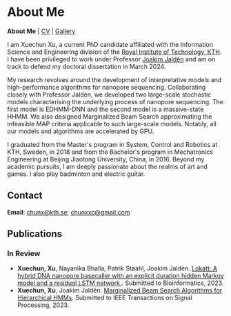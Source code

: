 # About Me

**About Me** | [CV](https://chunxxc.github.io/xuechunxu.github.io/CV.html) | [Gallery](https://chunxxc.github.io/xuechunxu.github.io/hobbies.html)

I am Xuechun Xu, a current PhD candidate affiliated with the Information Science and Engineering division of the [Royal Institute of Technology, KTH](https://www.kth.se/en). I have been privileged to work under Professor [Joakim Jaldén](https://www.kth.se/profile/jalden) and am on track to defend my doctoral dissertation in March 2024. 

My research revolves around the development of interpretative models and high-performance algorithms for nanopore sequencing. Collaborating closely with Professor Jaldén, we developed two large-scale stochastic models characterising the underlying process of nanopore sequencing. The first model is EDHMM-DNN and the second model is a massive-state HHMM. We also designed Marginalized Beam Search approximating the infeasible MAP criteria applicable to such large-scale models. Notably, all our models and algorithms are accelerated by GPU.

I graduated from the Master's program in System, Control and Robotics at KTH, Sweden, in 2018 and from the Bachelor's program in Mechatronics Engineering at Beijing Jiaotong University, China, in 2016. Beyond my academic pursuits, I am deeply passionate about the realms of art and games. I also play badminton and electric guitar. 

## Contact

**Email**: chunx@kth.se; chunxxc@gmail.com


## Publications

### In Review

- **Xuechun, Xu**, Nayanika Bhalla, Patrik Støahl, Joakim Jaldén. [Lokatt: A hybrid DNA nanopore basecaller with an explicit duration hidden Markov model and a residual LSTM network.](https://www.biorxiv.org/content/10.1101/2022.07.13.499873v1). Submitted to Bioinformatics, 2023.
- **Xuechun, Xu**, Joakim Jaldén. [Marginalized Beam Search Algorithms for Hierarchical HMMs](https://arxiv.org/abs/2305.11752). Submitted to IEEE Transactions on Signal Processing, 2023.


